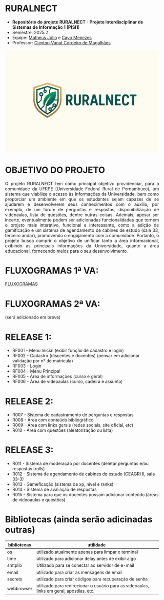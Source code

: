 # RURALNECT

* **Repositório do projeto RURALNECT - Projeto Interdisciplinar de Sistemas de Informação 1 (PISI1)**
* Semestre: 2025.2
* Equipe:  [Matheus Júlio](https://github.com/MatheusJS12) e [Cayo Menezes](https://github.com/CayoMenezes)
* Professor: [Cleyton Vanut Cordeiro de Magalhães](https://github.com/cvanut)

![logomarca ruralnect (300x300 px)](https://github.com/MatheusJS12/RURALNECT_projeto/blob/main/logomarca_ruralnect1.png?raw=true)

# OBJETIVO DO PROJETO
<p align='justify'>
O projeto RURALNECT tem como principal objetivo providenciar, para a comunidade da UFRPE (Universidade Federal Rural de Pernambuco), um sistema que viabilize o acesso às informações da Universidade, bem como proporciar um ambiente em que os estudantes sejam capazes de se ajudarem e desenvolverem seus conhecimentos com o auxílio, por exemplo, de um fórum de perguntas e respostas, disponibilização de videoaulas, lista de questões, dentre outras coisas. Ademais, apesar ser incerto, eventualmente podem ser adicionadas funcionalidades que tornem o projeto mais interativo, funcional e interessante, como a adição de gamificação e um sistema de agendamento de cabines de estudo (sala 33, terceiro andar), promovendo o engajamento com a comunidade. Portanto, o projeto busca cumprir o objetivo de unificar tanto a área informacional, exibindo as principais informações da Universidade, quanto a área educacional, fornecendo meios para o seu desenvolvimento.
</p>

# FLUXOGRAMAS 1ª VA:

[FLUXOGRAMAS](https://docs.google.com/document/d/1o7MleaB3-arafuOsLmN4BRbw36MKDKd6DMSSJBzkjWU/edit?usp=drive_link)

# FLUXOGRAMAS 2ª VA:

(será adicionado em breve)

# RELEASE 1:

* RF001 - Menu Inicial (exibir função de cadastro e login)
* RF002 - Cadastro (discentes e docentes) (pensar em adicionar validação por n° de matrícula)
* RF003 - Login
* RF004 - Menu Principal
* RF005 - Área de informações (curso e geral)
* RF006 - Área de videoaulas (curso, cadeira e assunto)

# RELEASE 2:

* R007 - Sistema de cadastramento de perguntas e respostas
* R008 - Área com conteúdo bibliográfico
* R009 - Área com links gerais (redes sociais, site oficial, etc)
* R010 - Área com questões (aleatorização ou lista)

# RELEASE 3:

* R011 - Sistema de moderação por docentes (deletar perguntas e/ou respostas trolls)
* R012 - Sistema de agendamento de cabines de estudo (CEAGRI II, sala 33-3)
* R013 - Gameficação (sistema de xp, nível e ranks)
* R014 - Sistema de avaliação de respostas
* R015 - Sistema para que os docentes possam adicionar conteúdo (áreas de videoaulas e questões)

# Bibliotecas (ainda serão adicinadas outras)
| bibliotecas | utilidade |
|-------------|-----------|
| os | utilizado atualmente apenas para limpar o terminal |
| time | utilizado para adicionar delay antes de exibir algo |
| smtplib | Utilizado para se conectar ao servidor de e-mail |
| email | utilizado para criar as mensagens de email |
| secrets | utilizado para criar códigos para recuperação de senha |
| webbrowser | utilizado para redirecionar o usuário para as videoaulas, links em geral, apostilas, etc. |
